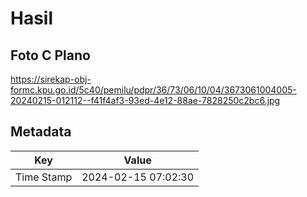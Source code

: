 # Hasil

## Foto C Plano

https://sirekap-obj-formc.kpu.go.id/5c40/pemilu/pdpr/36/73/06/10/04/3673061004005-20240215-012112--f41f4af3-93ed-4e12-88ae-7828250c2bc6.jpg


## Metadata

| Key        | Value               |
| ---------- | ------------------- |
| Time Stamp | 2024-02-15 07:02:30 |



